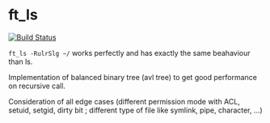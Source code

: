 # ft_ls

[![Build Status](https://travis-ci.org/hugohow/ft_ls.svg?branch=master)](https://travis-ci.org/hugohow/ft_ls)

`ft_ls -RulrSlg ~/` works perfectly and has exactly the same beahaviour than ls.

Implementation of balanced binary tree (avl tree) to get good performance on recursive call.

Consideration of all edge cases (different permission mode with ACL, setuid, setgid, dirty bit ; different type of file like symlink, pipe, character, ...)
